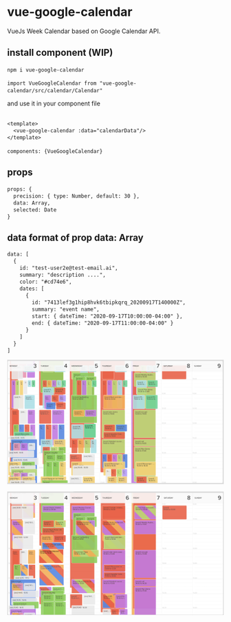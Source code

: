 # vue-google-calendar

VueJs Week Calendar based on Google Calendar API.

## install component (WIP)

`npm i vue-google-calendar`

`import VueGoogleCalendar from "vue-google-calendar/src/calendar/Calendar"`

and use it in your component file

```

<template>
  <vue-google-calendar :data="calendarData"/>
</template>

components: {VueGoogleCalendar}
```

## props

```
props: {
  precision: { type: Number, default: 30 },
  data: Array,
  selected: Date
}
```

## data format of prop data: Array

```
data: [
  {
    id: "test-user2e@test-email.ai",
    summary: "description ....",
    color: "#cd74e6",
    dates: [
      {
        id: "7413lef3g1hip8hvk6tbipkqrq_20200917T140000Z",
        summary: "event name",
        start: { dateTime: "2020-09-17T10:00:00-04:00" },
        end: { dateTime: "2020-09-17T11:00:00-04:00" }
      }
    ]
  }
]
```

![alt text](https://github.com/ngmiduc/vue-google-calendar/blob/master/docs/calendar.png)

![alt text](https://github.com/ngmiduc/vue-google-calendar/blob/master/docs/calendar2.png)
